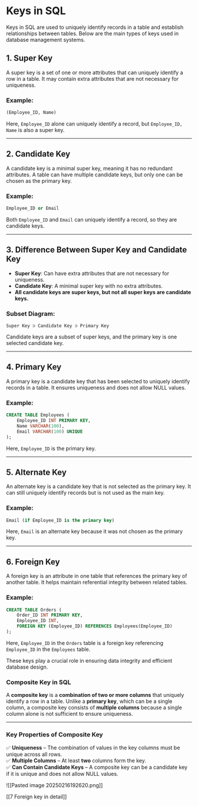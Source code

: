 # **Keys in SQL**

Keys in SQL are used to uniquely identify records in a table and establish relationships between tables. Below are the main types of keys used in database management systems.

## **1. Super Key**

A super key is a set of one or more attributes that can uniquely identify a row in a table. It may contain extra attributes that are not necessary for uniqueness.

### **Example:**

```sql
(Employee_ID, Name)
```

Here, `Employee_ID` alone can uniquely identify a record, but `Employee_ID, Name` is also a super key.

---
 
## **2. Candidate Key**

A candidate key is a minimal super key, meaning it has no redundant attributes. A table can have multiple candidate keys, but only one can be chosen as the primary key.

### **Example:**

```sql
Employee_ID or Email
```

Both `Employee_ID` and `Email` can uniquely identify a record, so they are candidate keys.

---

## **3. Difference Between Super Key and Candidate Key**

- **Super Key**: Can have extra attributes that are not necessary for uniqueness.
- **Candidate Key**: A minimal super key with no extra attributes.
- **All candidate keys are super keys, but not all super keys are candidate keys.**

### **Subset Diagram:**

```
Super Key ⊃ Candidate Key ⊃ Primary Key
```

Candidate keys are a subset of super keys, and the primary key is one selected candidate key.

---

## **4. Primary Key**

A primary key is a candidate key that has been selected to uniquely identify records in a table. It ensures uniqueness and does not allow NULL values.

### **Example:**

```sql
CREATE TABLE Employees (
    Employee_ID INT PRIMARY KEY,
    Name VARCHAR(100),
    Email VARCHAR(100) UNIQUE
);
```

Here, `Employee_ID` is the primary key.

---

## **5. Alternate Key**

An alternate key is a candidate key that is not selected as the primary key. It can still uniquely identify records but is not used as the main key.

### **Example:**

```sql
Email (if Employee_ID is the primary key)
```

Here, `Email` is an alternate key because it was not chosen as the primary key.

---

## **6. Foreign Key**

A foreign key is an attribute in one table that references the primary key of another table. It helps maintain referential integrity between related tables.

### **Example:**

```sql
CREATE TABLE Orders (
    Order_ID INT PRIMARY KEY,
    Employee_ID INT,
    FOREIGN KEY (Employee_ID) REFERENCES Employees(Employee_ID)
);
```

Here, `Employee_ID` in the `Orders` table is a foreign key referencing `Employee_ID` in the `Employees` table.

These keys play a crucial role in ensuring data integrity and efficient database design.


### **Composite Key in SQL**

A **composite key** is a **combination of two or more columns** that uniquely identify a row in a table. Unlike a **primary key**, which can be a single column, a composite key consists of **multiple columns** because a single column alone is not sufficient to ensure uniqueness.

---

### **Key Properties of Composite Key**

✅ **Uniqueness** – The combination of values in the key columns must be unique across all rows.  
✅ **Multiple Columns** – At least **two** columns form the key.  
✅ **Can Contain Candidate Keys** – A composite key can be a candidate key if it is unique and does not allow NULL values.

![[Pasted image 20250216192620.png]]


[[7 Foreign key in detail]]

